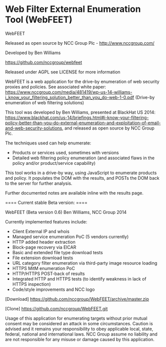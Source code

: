 Web Filter External Enumeration Tool (WebFEET)
======================

WebFEET

Released as open source by NCC Group Plc - http://www.nccgroup.com/

Developed by Ben Williams

https://github.com/nccgroup/webfeet

Released under AGPL see LICENSE for more information

WebFEET is a web application for the drive-by enumeration of web security proxies and policies. See associated white paper: https://www.nccgroup.com/media/481419/wp-us-14-williams-i_know_your_filtering_solution_better_than_you_do-web-1-0.pdf (Drive-by enumeration of web filtering solutions)

This tool was developed by Ben Williams, presented at BlackHat US 2014: https://www.blackhat.com/us-14/briefings.html#i-know-your-filtering-policy-better-than-you-do-external-enumeration-and-exploitation-of-email-and-web-security-solutions, and released as open source by NCC Group Plc.

The techniques used can help enumerate:

* Products or services used, sometimes with versions
* Detailed web filtering policy enumeration (and associated flaws in the policy and/or product/service capability)

This tool works in a drive-by way, using JavaScript to enumerate products and policy. It populates the DOM with the results, and POSTs the DOM back to the server for further analysis.

Further documented notes are available inline with the results page.


==== Current stable Beta version: ====

WebFEET (Beta version 0.6) Ben Williams, NCC Group 2014

Currently implemented features include:
* Client External IP and whois
* Managed service enumeration PoC (5 vendors currently)
* HTTP added header extraction
* Block-page recovery via EICAR
* Basic and extended file type download tests
* File extension download tests
* URL category filter enumeration via third-party image resource loading
* HTTPS MitM enumeration PoC
* HTTP/HTTPS POST-back of results
* Integrated HTTP and HTTPS tests (to identify weakness in lack of HTTPS inspection)
* Code/style improvements and NCC logo

[Download]
https://github.com/nccgroup/WebFEET/archive/master.zip

[Clone]
https://github.com/nccgroup/WebFEET.git

Usage of this application for enumerating targets without prior mutual consent may be considered an attack in some circumstances. Caution is advised and it remains your responsibility to obey applicable local, state, federal, national and international laws. NCC Group assume no liability and are not responsible for any misuse or damage caused by this application. 
